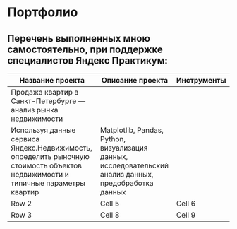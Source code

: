 # Портфолио
## Перечень выполненных мною самостоятельно, при поддержке специалистов Яндекс Практикум:

| Название проекта | Описание проекта | Инструменты |
|----------|----------|----------|
| Продажа квартир в Санкт-Петербурге — анализ рынка недвижимости | 
Используя данные сервиса Яндекс.Недвижимость, определить рыночную стоимость объектов недвижимости и типичные параметры квартир | Matplotlib, Pandas, Python, визуализация данных, исследовательский анализ данных, предобработка данных |
| Row 2    | Cell 5   | Cell 6   |
| Row 3    | Cell 8   | Cell 9   |
